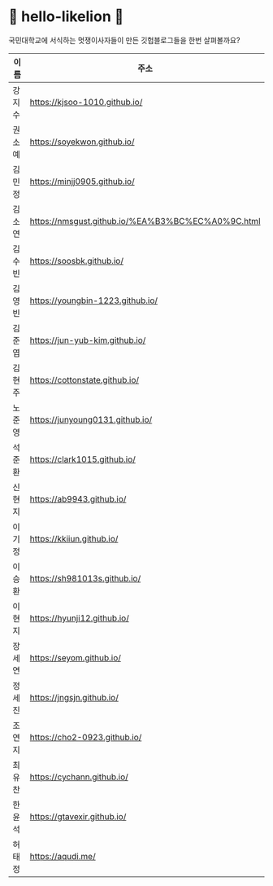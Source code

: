 # :lion: hello-likelion :lion:

국민대학교에 서식하는 멋쟁이사자들이 만든 깃헙블로그들을 한번 살펴볼까요?

| 이름 | 주소 |
|--|--|
|강지수|https://kjsoo-1010.github.io/|
|권소예|https://soyekwon.github.io/|
|김민정|https://minjj0905.github.io/|
|김소연|https://nmsgust.github.io/%EA%B3%BC%EC%A0%9C.html|
|김수빈|https://soosbk.github.io/|
|김영빈|https://youngbin-1223.github.io/|
|김준엽|https://jun-yub-kim.github.io/|
|김현주|https://cottonstate.github.io/|
|노준영|https://junyoung0131.github.io/|
|석준환|https://clark1015.github.io/|
|신현지|https://ab9943.github.io/|
|이기정|https://kkiiun.github.io/|
|이승환|https://sh981013s.github.io/|
|이현지|https://hyunji12.github.io/|
|장세연|https://seyom.github.io/|
|정세진|https://jngsjn.github.io/|
|조연지|https://cho2-0923.github.io/|
|최유찬|https://cychann.github.io/|
|한윤석|https://gtavexir.github.io/|
|허태정|https://aqudi.me/|
